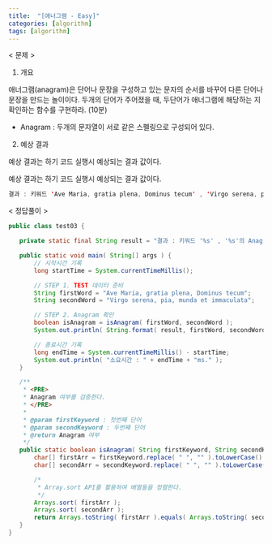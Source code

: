 ```yaml
---
title:  "[애너그램 - Easy]"
categories: [algorithm]
tags: [algorithm]
---
```


< 문제 >
 1. 개요
 
 애너그램(anagram)은 단어나 문장을 구성하고 있는 문자의 순서를 바꾸어 다른 단어나 문장을 만드는 놀이이다. 
 두개의 단어가 주어졌을 때, 두단어가 애너그램에 해당하는 지 확인하는 함수를 구현하라. (10분) 
 
 * Anagram : 두개의 문자열이 서로 같은 스펠링으로 구성되어 있다.
 
 2. 예상 결과
 
 예상 결과는 하기 코드 실행시 예상되는 결과 값이다.
 
 예상 결과는 하기 코드 실행시 예상되는 결과 값이다.

 ``` java
 결과 : 키워드 'Ave Maria, gratia plena, Dominus tecum' , 'Virgo serena, pia, munda et immaculata'의 Anagram 여부 >> true
 ```
 
 < 정답풀이 >
 
 ``` java
 public class test03 {

	private static final String result = "결과 : 키워드 '%s' , '%s'의 Anagram 여부 >> %s";

	public static void main( String[] args ) {
		// 시작시간 기록
		long startTime = System.currentTimeMillis();

		// STEP 1. TEST 데이터 준비
		String firstWord = "Ave Maria, gratia plena, Dominus tecum";
		String secondWord = "Virgo serena, pia, munda et immaculata";

		// STEP 2. Anagram 확인
		boolean isAnagram = isAnagram( firstWord, secondWord );
		System.out.println( String.format( result, firstWord, secondWord, isAnagram ) );

		// 종료시간 기록
		long endTime = System.currentTimeMillis() - startTime;
		System.out.println( "소요시간 : " + endTime + "ms." );
	}

	/**
	 * <PRE>
	 * Anagram 여부를 검증한다.
	 * </PRE>
	 * 
	 * @param firstKeyword : 첫번째 단어
	 * @param secondKeyword : 두번째 단어
	 * @return Anagram 여부
	 */
	public static boolean isAnagram( String firstKeyword, String secondKeyword ) {
		char[] firstArr = firstKeyword.replace( " ", "" ).toLowerCase().toCharArray();
		char[] secondArr = secondKeyword.replace( " ", "" ).toLowerCase().toCharArray();

		/*
		 * Array.sort API를 활용하여 배열들을 정렬한다.
		 */
		Arrays.sort( firstArr );
		Arrays.sort( secondArr );
		return Arrays.toString( firstArr ).equals( Arrays.toString( secondArr ) );
	}
}
```